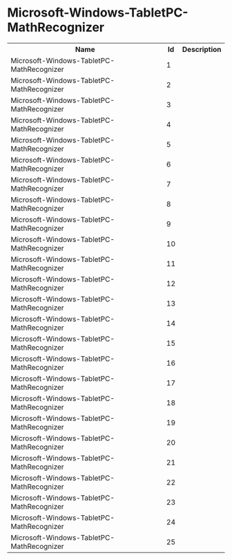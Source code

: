 # Microsoft-Windows-TabletPC-MathRecognizer

<table>
<colgroup><col/><col/><col/></colgroup>
<tr><th>Name</th><th>Id</th><th>Description</th></tr>
<tr><td>Microsoft-Windows-TabletPC-MathRecognizer</td><td>1</td><td></td></tr>
<tr><td>Microsoft-Windows-TabletPC-MathRecognizer</td><td>2</td><td></td></tr>
<tr><td>Microsoft-Windows-TabletPC-MathRecognizer</td><td>3</td><td></td></tr>
<tr><td>Microsoft-Windows-TabletPC-MathRecognizer</td><td>4</td><td></td></tr>
<tr><td>Microsoft-Windows-TabletPC-MathRecognizer</td><td>5</td><td></td></tr>
<tr><td>Microsoft-Windows-TabletPC-MathRecognizer</td><td>6</td><td></td></tr>
<tr><td>Microsoft-Windows-TabletPC-MathRecognizer</td><td>7</td><td></td></tr>
<tr><td>Microsoft-Windows-TabletPC-MathRecognizer</td><td>8</td><td></td></tr>
<tr><td>Microsoft-Windows-TabletPC-MathRecognizer</td><td>9</td><td></td></tr>
<tr><td>Microsoft-Windows-TabletPC-MathRecognizer</td><td>10</td><td></td></tr>
<tr><td>Microsoft-Windows-TabletPC-MathRecognizer</td><td>11</td><td></td></tr>
<tr><td>Microsoft-Windows-TabletPC-MathRecognizer</td><td>12</td><td></td></tr>
<tr><td>Microsoft-Windows-TabletPC-MathRecognizer</td><td>13</td><td></td></tr>
<tr><td>Microsoft-Windows-TabletPC-MathRecognizer</td><td>14</td><td></td></tr>
<tr><td>Microsoft-Windows-TabletPC-MathRecognizer</td><td>15</td><td></td></tr>
<tr><td>Microsoft-Windows-TabletPC-MathRecognizer</td><td>16</td><td></td></tr>
<tr><td>Microsoft-Windows-TabletPC-MathRecognizer</td><td>17</td><td></td></tr>
<tr><td>Microsoft-Windows-TabletPC-MathRecognizer</td><td>18</td><td></td></tr>
<tr><td>Microsoft-Windows-TabletPC-MathRecognizer</td><td>19</td><td></td></tr>
<tr><td>Microsoft-Windows-TabletPC-MathRecognizer</td><td>20</td><td></td></tr>
<tr><td>Microsoft-Windows-TabletPC-MathRecognizer</td><td>21</td><td></td></tr>
<tr><td>Microsoft-Windows-TabletPC-MathRecognizer</td><td>22</td><td></td></tr>
<tr><td>Microsoft-Windows-TabletPC-MathRecognizer</td><td>23</td><td></td></tr>
<tr><td>Microsoft-Windows-TabletPC-MathRecognizer</td><td>24</td><td></td></tr>
<tr><td>Microsoft-Windows-TabletPC-MathRecognizer</td><td>25</td><td></td></tr>
</table>
